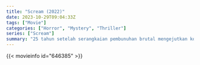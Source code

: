 ```yaml
---
title: "Scream (2022)"
date: 2023-10-29T09:04:33Z
tags: ["Movie"]
categories: ["Horror", "Mystery", "Thriller"]
series: ["Scream"]
summary: "25 tahun setelah serangkaian pembunuhan brutal mengejutkan kota Woodsboro, California yang tenang, seorang pembunuh baru mengenakan topeng Ghostface dan mulai menargetkan sekelompok remaja untuk mengungkap kembali rahasia dari masa lalu kota yang mematikan."
---
```


<mux-player stream-type="on-demand"
src="https://kp3d-my.sharepoint.com/personal/ryoo_kp3d_onmicrosoft_com/_layouts/15/download.aspx?share=EdFVpYSWgC1HqESN2h0Qen4B4BMDYUALHWOeXnWsHCP0ng" prefer-playback="mse" controls>

</mux-player>


{{< movieinfo id="646385" >}}

<script src="https://cdn.jsdelivr.net/npm/@mux/mux-player"></script>

 <script type="application/ld+json ">
{
"@context": "https://schema.org/",
"@type": "VideoObject",
"name": "Scream (2022)",
"contentUrl": "https://stream.mux.com/006nWlE00vkv9j6NCQ2cPA2eQhFbCf02H01AqWq6CFSqfpQ.m3u8",
"thumbnailUrl": "https://www.themoviedb.org/t/p/original/5rkv8BV3QqNVxwGAj7onebhKdP4.jpg?width=314&fit_mode=preserve&time=25",
"uploadDate": "2023-10-29T09:04:33Z",
}

</script>